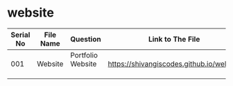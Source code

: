 # website
| Serial No     | File Name        | Question   | Link to The File  |
| ------------- | ------------- | --------   | ----------------  |
|  001          | Website       | Portfolio Website           | https://shivangiscodes.github.io/website |
